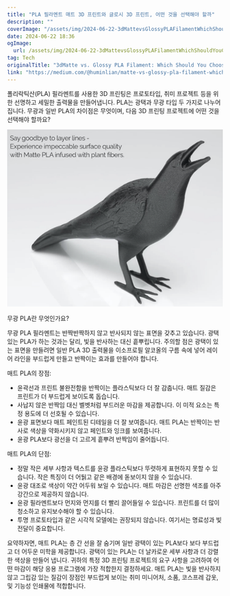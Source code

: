 ```yaml
---
title: "PLA 필라멘트 매트 3D 프린트와 글로시 3D 프린트, 어떤 것을 선택해야 할까"
description: ""
coverImage: "/assets/img/2024-06-22-3dMattevsGlossyPLAFilamentWhichShouldYouChoose_0.png"
date: 2024-06-22 18:36
ogImage: 
  url: /assets/img/2024-06-22-3dMattevsGlossyPLAFilamentWhichShouldYouChoose_0.png
tag: Tech
originalTitle: "3dMatte vs. Glossy PLA Filament: Which Should You Choose?"
link: "https://medium.com/@huminlian/matte-vs-glossy-pla-filament-which-should-you-choose-a1056fbc14c6"
---
```



폴리락틱산(PLA) 필라멘트를 사용한 3D 프린팅은 프로토타입, 취미 프로젝트 등을 위한 선명하고 세밀한 출력물을 만들어냅니다. PLA는 광택과 무광 타입 두 가지로 나누어집니다. 무광과 일반 PLA의 차이점은 무엇이며, 다음 3D 프린팅 프로젝트에 어떤 것을 선택해야 할까요?

![이미지](/assets/img/2024-06-22-3dMattevsGlossyPLAFilamentWhichShouldYouChoose_0.png)

무광 PLA란 무엇인가요?

무광 PLA 필라멘트는 반짝반짝하지 않고 반사되지 않는 표면을 갖추고 있습니다. 광택있는 PLA가 하는 것과는 달리, 빛을 반사하는 대신 흩뿌립니다. 주의할 점은 광택이 있는 표면을 만들려면 일반 PLA 3D 출력물을 이소프로필 알코올의 구름 속에 넣어 레이어 라인을 부드럽게 만들고 반짝이는 효과를 만들어야 합니다.

<div class="content-ad"></div>

매트 PLA의 장점:

- 윤곽선과 프린트 불완전함을 반짝이는 플라스틱보다 더 잘 감춥니다. 매트 질감은 프린트가 더 부드럽게 보이도록 돕습니다.
- 사납지 않은 반짝임 대신 벨벳처럼 부드러운 마감을 제공합니다. 이 미적 요소는 특정 용도에 더 선호될 수 있습니다.
- 윤광 표면보다 매트 페인트된 디테일을 더 잘 보여줍니다. 매트 PLA는 반짝이는 반사로 색상을 약화시키지 않고 페인트와 잉크를 보여줍니다.
- 윤광 PLA보다 광선을 더 고르게 흩뿌려 반짝임이 줄어듭니다.

매트 PLA의 단점:

- 정말 작은 세부 사항과 텍스트를 윤광 플라스틱보다 뚜렷하게 표현하지 못할 수 있습니다. 작은 특징이 더 어둵고 같은 배경에 돋보이지 않을 수 있습니다.
- 윤광 대조로 색상이 약간 어두워 보일 수 있습니다. 매트 마감은 선명한 색조를 아주 강간으로 제공하지 않습니다.
- 윤광 필라멘트보다 먼지와 먼지를 더 빨리 끌어들일 수 있습니다. 프린트를 더 많이 청소하고 유지보수해야 할 수 있습니다.
- 투명 프로토타입과 같은 시각적 모델에는 권장되지 않습니다. 여기서는 명료성과 빛 전달이 중요합니다.

<div class="content-ad"></div>

요약하자면, 매트 PLA는 층 간 선을 잘 숨기며 일반 광택이 있는 PLA보다 보다 부드럽고 더 어두운 미학을 제공합니다. 광택이 있는 PLA는 더 날카로운 세부 사항과 더 강렬한 색상을 만들어 냅니다. 귀하의 특정 3D 프린팅 프로젝트의 요구 사항을 고려하여 어떤 마감이 해당 응용 프로그램에 가장 적합한지 결정하세요. 매트 PLA는 빛을 반사하지 않고 그립감 있는 질감이 장점인 부드럽게 보이는 취미 미니어처, 소품, 코스프레 갑옷, 및 기능성 인쇄물에 적합합니다.